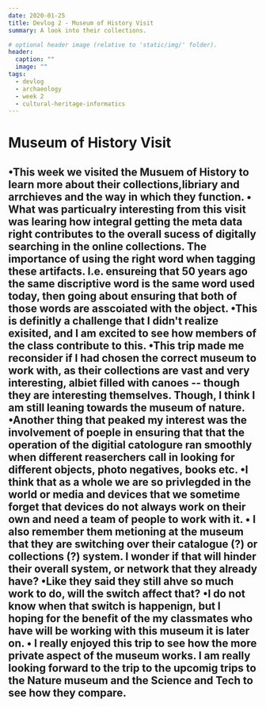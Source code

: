 ```yaml
---
date: 2020-01-25
title: Devlog 2 - Museum of History Visit
summary: A look into their collections.

# optional header image (relative to 'static/img/' folder).
header:
  caption: ""
  image: ""
tags:
  - devlog
  - archaeology
  - week 2
  - cultural-heritage-informatics
---
```


# Museum of History Visit

•This week we visited the Musuem of History to learn more about their collections,libriary and arrchieves and the way in which
they function.
• What was particualry interesting from this visit was learing how integral getting the meta data right contributes to the overall sucess of digitally searching in the online collections. The importance of using the right word when tagging these artifacts. I.e. ensureing that 50 years ago the same discriptive word is the same word used today, then going about ensuring that both of those words are asscoiated with the object.
•This is definitly a challenge that I didn't realize exisited, and I am excited to see how members of the class contribute to this. 
•This trip made me reconsider if I had chosen the correct museum to work with, as their collections are vast and very interesting, albiet filled with canoes -- though they are interesting themselves. Though, I think I am still leaning towards the museum of nature. 
•Another thing that peaked my interest was the involvement of poeple in ensuring that that the operation of the digitial catologure ran smoothly when different reaserchers call in looking for different objects, photo negatives, books etc. 
•I think that as a whole we are so privlegded in the world or media and devices that we sometime forget that devices do not always work on their own and need a team of people to work with it. 
• I also remember them metioning at the museum that they are switching over their catalogue (?) or collections (?) system. I wonder if that will hinder their overall system, or network that they already have?
•Like they said they still ahve so much work to do, will the switch affect that? 
•I do not know when that switch is happenign, but I hoping for the benefit of the my classmates who have will be working with this museum it is later on. 
• I really enjoyed this trip to see how the more private aspect of the museum works. I am really looking forward to the trip to the upcomig trips to the Nature museum and the Science and Tech to see how they compare. 
---
